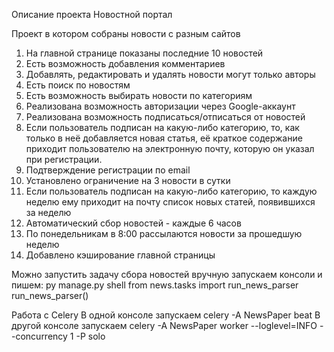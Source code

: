 Описание проекта Новостной портал

Проект в котором собраны новости с разным сайтов


1. На главной странице показаны последние 10 новостей
2. Есть возможность добавления комментариев
3. Добавлять, редактировать и удалять новости могут только авторы
4. Есть поиск по новостям
5. Есть возможность выбирать новости по категориям
6. Реализована возможность авторизации через Google-аккаунт
7. Реализована возможность подписаться/отписаться от новостей
8. Если пользователь подписан на какую-либо категорию, то, как только в неё добавляется новая статья, её краткое содержание приходит пользователю на электронную почту, которую он указал при регистрации.
9. Подтверждение регистрации по email
10. Установлено ограничение на 3 новости в сутки
11. Если пользователь подписан на какую-либо категорию, то каждую неделю ему приходит на почту список новых статей, появившихся за неделю
12. Автоматический сбор новостей - каждые 6 часов
13. По понедельникам в 8:00 рассылаются новости за прошедшую неделю
14. Добавлено кэширование главной страницы



Можно запустить задачу сбора новостей вручную
запускаем консоли и пишем:
py manage.py shell
from news.tasks import run_news_parser
run_news_parser()


Работа с Celery
В одной консоле запускаем celery -A NewsPaper beat
В другой консоле запускаем celery -A NewsPaper worker --loglevel=INFO --concurrency 1 -P solo